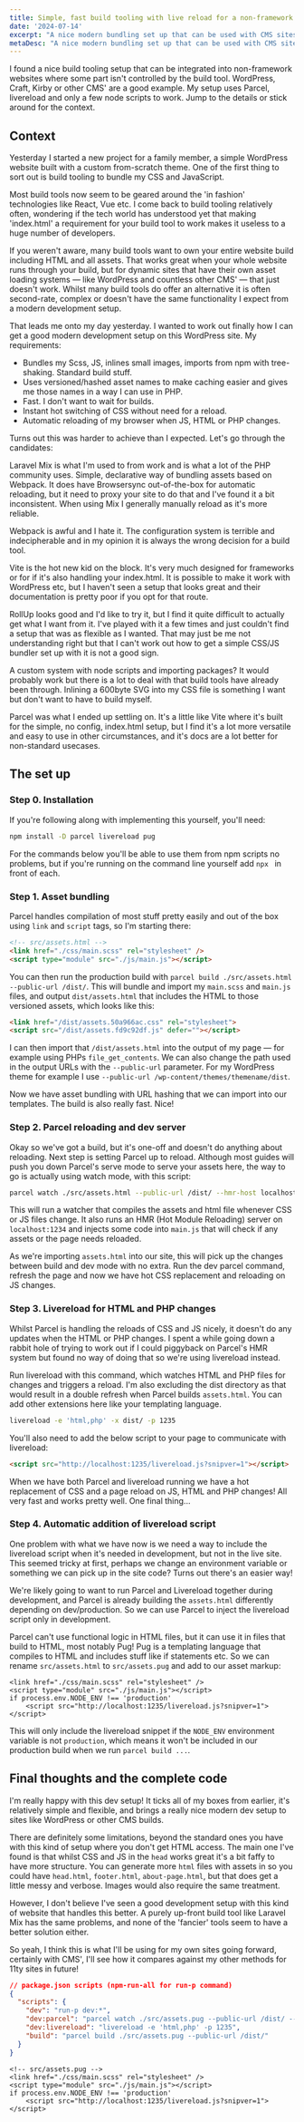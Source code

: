 ```yaml
---
title: Simple, fast build tooling with live reload for a non-framework website
date: '2024-07-14'
excerpt: "A nice modern bundling set up that can be used with CMS sites like WordPress without a framework. Uses Parcel and livereload"
metaDesc: "A nice modern bundling set up that can be used with CMS sites like WordPress without a framework. Uses Parcel and livereload"
---
```


I found a nice build tooling setup that can be integrated into non-framework websites where some part isn't controlled by the build tool. WordPress, Craft, Kirby or other CMS' are a good example. My setup uses Parcel, livereload and only a few node scripts to work. Jump to the details or stick around for the context.

## Context

Yesterday I started a new project for a family member, a simple WordPress website built with a custom from-scratch theme. One of the first thing to sort out is build tooling to bundle my CSS and JavaScript.

Most build tools now seem to be geared around the 'in fashion' technologies like React, Vue etc. I come back to build tooling relatively often, wondering if the tech world has understood yet that making 'index.html' a requirement for your build tool to work makes it useless to a huge number of developers.

If you weren't aware, many build tools want to own your entire website build including HTML and all assets. That works great when your whole website runs through your build, but for dynamic sites that have their own asset loading systems — like WordPress and countless other CMS' — that just doesn't work. Whilst many build tools do offer an alternative it is often second-rate, complex or doesn't have the same functionality I expect from a modern development setup.

That leads me onto my day yesterday. I wanted to work out finally how I can get a good modern development setup on this WordPress site. My requirements:

- Bundles my Scss, JS, inlines small images, imports from npm with tree-shaking. Standard build stuff.
- Uses versioned/hashed asset names to make caching easier and gives me those names in a way I can use in PHP.
- Fast. I don't want to wait for builds.
- Instant hot switching of CSS without need for a reload.
- Automatic reloading of my browser when JS, HTML or PHP changes.

Turns out this was harder to achieve than I expected. Let's go through the candidates:

Laravel Mix is what I'm used to from work and is what a lot of the PHP community uses. Simple, declarative way of bundling assets based on Webpack. It does have Browsersync out-of-the-box for automatic reloading, but it need to proxy your site to do that and I've found it a bit inconsistent. When using Mix I generally manually reload as it's more reliable.

Webpack is awful and I hate it. The configuration system is terrible and indecipherable and in my opinion it is always the wrong decision for a build tool.

Vite is the hot new kid on the block. It's very much designed for frameworks or for if it's also handling your index.html. It is possible to make it work with WordPress etc, but I haven't seen a setup that looks great and their documentation is pretty poor if you opt for that route.

RollUp looks good and I'd like to try it, but I find it quite difficult to actually get what I want from it. I've played with it a few times and just couldn't find a setup that was as flexible as I wanted. That may just be me not understanding right but that I can't work out how to get a simple CSS/JS bundler set up with it is not a good sign.

A custom system with node scripts and importing packages? It would probably work but there is a lot to deal with that build tools have already been through. Inlining a 600byte SVG into my CSS file is something I want but don't want to have to build myself.

Parcel was what I ended up settling on. It's a little like Vite where it's built for the simple, no config, index.html setup, but I find it's a lot more versatile and easy to use in other circumstances, and it's docs are a lot better for non-standard usecases.

## The set up

### Step 0. Installation

If you're following along with implementing this yourself, you'll need:

```sh
npm install -D parcel livereload pug
```

For the commands below you'll be able to use them from npm scripts no problems, but if you're running on the command line yourself add `npx ` in front of each.

### Step 1. Asset bundling

Parcel handles compilation of most stuff pretty easily and out of the box using `link` and `script` tags, so I'm starting there:

```html
<!-- src/assets.html -->
<link href="./css/main.scss" rel="stylesheet" />
<script type="module" src="./js/main.js"></script>
```

You can then run the production build with `parcel build ./src/assets.html --public-url /dist/`. This will bundle and import my `main.scss` and `main.js` files, and output `dist/assets.html` that includes the HTML to those versioned assets, which looks like this:

```html
<link href="/dist/assets.50a966ac.css" rel="stylesheet">
<script src="/dist/assets.fd9c92df.js" defer=""></script>
```

I can then import that `/dist/assets.html` into the output of my page — for example using PHPs `file_get_contents`. We can also change the path used in the output URLs with the `--public-url` parameter. For my WordPress theme for example I use `--public-url /wp-content/themes/themename/dist`.

Now we have asset bundling with URL hashing that we can import into our templates. The build is also really fast. Nice!

### Step 2. Parcel reloading and dev server

Okay so we've got a build, but it's one-off and doesn't do anything about reloading. Next step is setting Parcel up to reload. Although most guides will push you down Parcel's serve mode to serve your assets here, the way to go is actually using watch mode, with this script:

```sh
parcel watch ./src/assets.html --public-url /dist/ --hmr-host localhost --hmr-port 1234
```

This will run a watcher that compiles the assets and html file whenever CSS or JS files change. It also runs an HMR (Hot Module Reloading) server on `localhost:1234` and injects some code into `main.js` that will check if any assets or the page needs reloaded.

As we're importing `assets.html` into our site, this will pick up the changes between build and dev mode with no extra. Run the dev parcel command, refresh the page and now we have hot CSS replacement and reloading on JS changes.

### Step 3. Livereload for HTML and PHP changes

Whilst Parcel is handling the reloads of CSS and JS nicely, it doesn't do any updates when the HTML or PHP changes. I spent a while going down a rabbit hole of trying to work out if I could piggyback on Parcel's HMR system but found no way of doing that so we're using livereload instead.

Run livereload with this command, which watches HTML and PHP files for changes and triggers a reload. I'm also excluding the dist directory as that would result in a double refresh when Parcel builds `assets.html`. You can add other extensions here like your templating language.

```sh
livereload -e 'html,php' -x dist/ -p 1235
```

You'll also need to add the below script to your page to communicate with livereload:

```html
<script src="http://localhost:1235/livereload.js?snipver=1"></script>
```

When we have both Parcel and livereload running we have a hot replacement of CSS and a page reload on JS, HTML and PHP changes! All very fast and works pretty well. One final thing...

### Step 4. Automatic addition of livereload script

One problem with what we have now is we need a way to include the livereload script when it's needed in development, but not in the live site. This seemed tricky at first, perhaps we change an environment variable or something we can pick up in the site code? Turns out there's an easier way!

We're likely going to want to run Parcel and Livereload together during development, and Parcel is already building the `assets.html` differently depending on dev/production. So we can use Parcel to inject the livereload script only in development.

Parcel can't use functional logic in HTML files, but it can use it in files that build to HTML, most notably Pug! Pug is a templating language that compiles to HTML and includes stuff like if statements etc. So we can rename `src/assets.html` to `src/assets.pug` and add to our asset markup:

```pug
<link href="./css/main.scss" rel="stylesheet" />
<script type="module" src="./js/main.js"></script>
if process.env.NODE_ENV !== 'production'
	<script src="http://localhost:1235/livereload.js?snipver=1"></script>
```

This will only include the livereload snippet if the `NODE_ENV` environment variable is not `production`, which means it won't be included in our production build when we run `parcel build ...`.

## Final thoughts and the complete code

I'm really happy with this dev setup! It ticks all of my boxes from earlier, it's relatively simple and flexible, and brings a really nice modern dev setup to sites like WordPress or other CMS builds.

There are definitely some limitations, beyond the standard ones you have with this kind of setup where you don't get HTML access. The main one I've found is that whilst CSS and JS in the `head` works great it's a bit faffy to have more structure. You can generate more `html` files with assets in so you could have `head.html`, `footer.html`, `about-page.html`, but that does get a little messy and verbose. Images would also require the same treatment.

However, I don't believe I've seen a good development setup with this kind of website that handles this better. A purely up-front build tool like Laravel Mix has the same problems, and none of the 'fancier' tools seem to have a better solution either.

So yeah, I think this is what I'll be using for my own sites going forward, certainly with CMS', I'll see how it compares against my other methods for 11ty sites in future!

```json
// package.json scripts (npm-run-all for run-p command)
{
  "scripts": {
    "dev": "run-p dev:*",
    "dev:parcel": "parcel watch ./src/assets.pug --public-url /dist/ --hmr-host localhost --hmr-port 1234",
    "dev:livereload": "livereload -e 'html,php' -p 1235",
    "build": "parcel build ./src/assets.pug --public-url /dist/"
  }
}
```

```pug
<!-- src/assets.pug -->
<link href="./css/main.scss" rel="stylesheet" />
<script type="module" src="./js/main.js"></script>
if process.env.NODE_ENV !== 'production'
	<script src="http://localhost:1235/livereload.js?snipver=1"></script>
```
